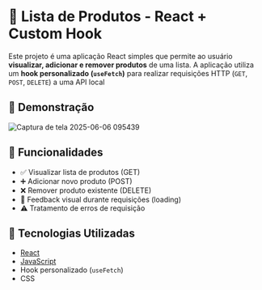 # 🛒 Lista de Produtos - React + Custom Hook

Este projeto é uma aplicação React simples que permite ao usuário **visualizar, adicionar e remover produtos** de uma lista. A aplicação utiliza um **hook personalizado (`useFetch`)** para realizar requisições HTTP (`GET`, `POST`, `DELETE`) a uma API local

## 📸 Demonstração

![Captura de tela 2025-06-06 095439](https://github.com/user-attachments/assets/8e1af68c-f00a-4921-abac-4b8603e90b5a)


## 🚀 Funcionalidades

- ✅ Visualizar lista de produtos (GET)
- ➕ Adicionar novo produto (POST)
- ❌ Remover produto existente (DELETE)
- 🔄 Feedback visual durante requisições (loading)
- ⚠️ Tratamento de erros de requisição

## 🧠 Tecnologias Utilizadas

- [React](https://reactjs.org/)
- [JavaScript](https://developer.mozilla.org/pt-BR/docs/Web/JavaScript)
- Hook personalizado (`useFetch`)
- CSS


